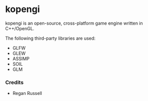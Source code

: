 # kopengi

kopengi is an open-source, cross-platform game engine written in C++/OpenGL.

The following third-party libraries are used:
* GLFW
* GLEW
* ASSIMP
* SOIL
* GLM

### Credits
* Regan Russell
